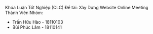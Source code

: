 Khóa Luận Tốt Nghiệp (CLC)
Đề tài: Xây Dựng Website Online Meeting
Thành Viên Nhóm:
+ Trần Hữu Hào - 18110103
+ Bùi Phúc Lâm - 18110141
